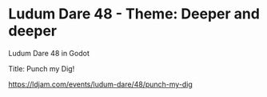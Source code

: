 # Ludum Dare 48 - Theme: Deeper and deeper
Ludum Dare 48 in Godot

Title: Punch my Dig!

https://ldjam.com/events/ludum-dare/48/punch-my-dig
